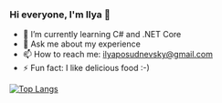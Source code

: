 ### Hi everyone, I'm Ilya 👋

- 🌱 I’m currently learning C# and .NET Core
- 💬 Ask me about my experience
- 📫 How to reach me: ilyaposudnevsky@gmail.com
- ⚡ Fun fact: I like delicious food :-)

[![Top Langs](https://github-readme-stats.vercel.app/api/top-langs/?username=iliaz41&layout=compact)](https://github.com/iliaz41/github-readme-stats)





